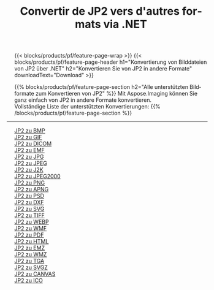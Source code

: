 ﻿---
title: Convertir de JP2 vers d'autres formats via .NET 
weight: 3920
url: /de/net/conversion/from/jp2 
lang: de
langdirlevel: 2
locales: zh-hans,ja,it,ru,de,es,fr,nl,id,lt,pl,pt,vi,tr,ko,zh-hant,ar,hi,th,sv,cs,uk,he
description: Mit Aspose.Imaging können Sie ganz einfach von JP2 in andere Formate konvertieren
---

{{< blocks/products/pf/feature-page-wrap >}}
{{< blocks/products/pf/feature-page-header h1="Konvertierung von Bilddateien von JP2 über .NET" h2="Konvertieren Sie von JP2 in andere Formate" downloadText="Download" >}}


{{% blocks/products/pf/feature-page-section  h2="Alle unterstützten Bildformate zum Konvertieren von JP2" %}}
Mit Aspose.Imaging können Sie ganz einfach von JP2 in andere Formate konvertieren.
<br/>
Vollständige Liste der unterstützten Konvertierungen:
{{% /blocks/products/pf/feature-page-section %}}
<div class="container-fluid productfamilypage bg-gray">
    <div class="convertypes bg-gray agp-content section">
        <div class="container">
		<hr style="margin-left:-20px;"/>
		<div class="row other-converters">
		    <div class='col-md-2 other-converter remove-lp remove-rp'><a href="/imaging/de/net/conversion/jp2-to-bmp" >JP2 zu BMP</a></div><div class='col-md-2 other-converter remove-lp remove-rp'><a href="/imaging/de/net/conversion/jp2-to-gif" >JP2 zu GIF</a></div><div class='col-md-2 other-converter remove-lp remove-rp'><a href="/imaging/de/net/conversion/jp2-to-dicom" >JP2 zu DICOM</a></div><div class='col-md-2 other-converter remove-lp remove-rp'><a href="/imaging/de/net/conversion/jp2-to-emf" >JP2 zu EMF</a></div><div class='col-md-2 other-converter remove-lp remove-rp'><a href="/imaging/de/net/conversion/jp2-to-jpg" >JP2 zu JPG</a></div><div class='col-md-2 other-converter remove-lp remove-rp'><a href="/imaging/de/net/conversion/jp2-to-jpeg" >JP2 zu JPEG</a></div><div class='col-md-2 other-converter remove-lp remove-rp'><a href="/imaging/de/net/conversion/jp2-to-j2k" >JP2 zu J2K</a></div><div class='col-md-2 other-converter remove-lp remove-rp'><a href="/imaging/de/net/conversion/jp2-to-jpeg2000" >JP2 zu JPEG2000</a></div><div class='col-md-2 other-converter remove-lp remove-rp'><a href="/imaging/de/net/conversion/jp2-to-png" >JP2 zu PNG</a></div><div class='col-md-2 other-converter remove-lp remove-rp'><a href="/imaging/de/net/conversion/jp2-to-apng" >JP2 zu APNG</a></div><div class='col-md-2 other-converter remove-lp remove-rp'><a href="/imaging/de/net/conversion/jp2-to-psd" >JP2 zu PSD</a></div><div class='col-md-2 other-converter remove-lp remove-rp'><a href="/imaging/de/net/conversion/jp2-to-dxf" >JP2 zu DXF</a></div><div class='col-md-2 other-converter remove-lp remove-rp'><a href="/imaging/de/net/conversion/jp2-to-svg" >JP2 zu SVG</a></div><div class='col-md-2 other-converter remove-lp remove-rp'><a href="/imaging/de/net/conversion/jp2-to-tiff" >JP2 zu TIFF</a></div><div class='col-md-2 other-converter remove-lp remove-rp'><a href="/imaging/de/net/conversion/jp2-to-webp" >JP2 zu WEBP</a></div><div class='col-md-2 other-converter remove-lp remove-rp'><a href="/imaging/de/net/conversion/jp2-to-wmf" >JP2 zu WMF</a></div><div class='col-md-2 other-converter remove-lp remove-rp'><a href="/imaging/de/net/conversion/jp2-to-pdf" >JP2 zu PDF</a></div><div class='col-md-2 other-converter remove-lp remove-rp'><a href="/imaging/de/net/conversion/jp2-to-html" >JP2 zu HTML</a></div><div class='col-md-2 other-converter remove-lp remove-rp'><a href="/imaging/de/net/conversion/jp2-to-emz" >JP2 zu EMZ</a></div><div class='col-md-2 other-converter remove-lp remove-rp'><a href="/imaging/de/net/conversion/jp2-to-wmz" >JP2 zu WMZ</a></div><div class='col-md-2 other-converter remove-lp remove-rp'><a href="/imaging/de/net/conversion/jp2-to-tga" >JP2 zu TGA</a></div><div class='col-md-2 other-converter remove-lp remove-rp'><a href="/imaging/de/net/conversion/jp2-to-svgz" >JP2 zu SVGZ</a></div><div class='col-md-2 other-converter remove-lp remove-rp'><a href="/imaging/de/net/conversion/jp2-to-canvas" >JP2 zu CANVAS</a></div><div class='col-md-2 other-converter remove-lp remove-rp'><a href="/imaging/de/net/conversion/jp2-to-ico" >JP2 zu ICO</a></div>
                </div>
        </div>
    </div>
</div>
<br/>

